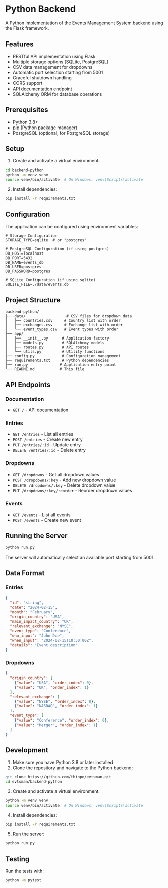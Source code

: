 # Python Backend

A Python implementation of the Events Management System backend using the Flask framework.

## Features

- RESTful API implementation using Flask
- Multiple storage options (SQLite, PostgreSQL)
- CSV data management for dropdowns
- Automatic port selection starting from 5001
- Graceful shutdown handling
- CORS support
- API documentation endpoint
- SQLAlchemy ORM for database operations

## Prerequisites

- Python 3.8+
- pip (Python package manager)
- PostgreSQL (optional, for PostgreSQL storage)

## Setup

1. Create and activate a virtual environment:
```bash
cd backend-python
python -m venv venv
source venv/bin/activate  # On Windows: venv\Scripts\activate
```

2. Install dependencies:
```bash
pip install -r requirements.txt
```

## Configuration

The application can be configured using environment variables:

```env
# Storage Configuration
STORAGE_TYPE=sqlite  # or "postgres"

# PostgreSQL Configuration (if using postgres)
DB_HOST=localhost
DB_PORT=5432
DB_NAME=events_db
DB_USER=postgres
DB_PASSWORD=postgres

# SQLite Configuration (if using sqlite)
SQLITE_FILE=./data/events.db
```

## Project Structure

```
backend-python/
├── data/                  # CSV files for dropdown data
│   ├── countries.csv     # Country list with order
│   ├── exchanges.csv     # Exchange list with order
│   └── event_types.csv   # Event types with order
├── app/
│   ├── __init__.py      # Application factory
│   ├── models.py        # SQLAlchemy models
│   ├── routes.py        # API routes
│   └── utils.py         # Utility functions
├── config.py            # Configuration management
├── requirements.txt     # Python dependencies
├── run.py              # Application entry point
└── README.md           # This file
```

## API Endpoints

### Documentation
- `GET /` - API documentation

### Entries
- `GET /entries` - List all entries
- `POST /entries` - Create new entry
- `PUT /entries/:id` - Update entry
- `DELETE /entries/:id` - Delete entry

### Dropdowns
- `GET /dropdowns` - Get all dropdown values
- `POST /dropdowns/:key` - Add new dropdown value
- `DELETE /dropdowns/:key` - Delete dropdown value
- `PUT /dropdowns/:key/reorder` - Reorder dropdown values

### Events
- `GET /events` - List all events
- `POST /events` - Create new event

## Running the Server

```bash
python run.py
```

The server will automatically select an available port starting from 5001.

## Data Format

### Entries
```json
{
  "id": "string",
  "date": "2024-02-15",
  "month": "February",
  "origin_country": "USA",
  "main_impact_country": "UK",
  "relevant_exchange": "NYSE",
  "event_type": "Conference",
  "who_input": "John Doe",
  "when_input": "2024-02-15T10:30:00Z",
  "details": "Event description"
}
```

### Dropdowns
```json
{
  "origin_country": [
    {"value": "USA", "order_index": 0},
    {"value": "UK", "order_index": 1}
  ],
  "relevant_exchange": [
    {"value": "NYSE", "order_index": 0},
    {"value": "NASDAQ", "order_index": 1}
  ],
  "event_type": [
    {"value": "Conference", "order_index": 0},
    {"value": "Merger", "order_index": 1}
  ]
}
```

## Development

1. Make sure you have Python 3.8 or later installed
2. Clone the repository and navigate to the Python backend:
```bash
git clone https://github.com/thinpo/evtsman.git
cd evtsman/backend-python
```
3. Create and activate a virtual environment:
```bash
python -m venv venv
source venv/bin/activate  # On Windows: venv\Scripts\activate
```
4. Install dependencies:
```bash
pip install -r requirements.txt
```
5. Run the server:
```bash
python run.py
```

## Testing

Run the tests with:
```bash
python -m pytest
``` 